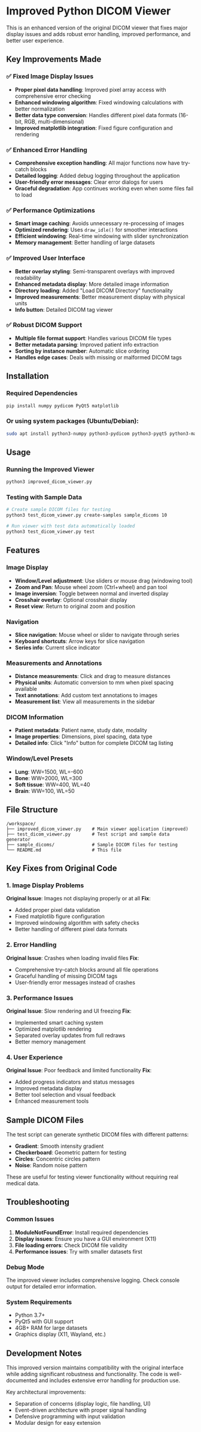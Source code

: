 # Improved Python DICOM Viewer

This is an enhanced version of the original DICOM viewer that fixes major display issues and adds robust error handling, improved performance, and better user experience.

## Key Improvements Made

### ✅ Fixed Image Display Issues
- **Proper pixel data handling**: Improved pixel array access with comprehensive error checking
- **Enhanced windowing algorithm**: Fixed windowing calculations with better normalization
- **Better data type conversion**: Handles different pixel data formats (16-bit, RGB, multi-dimensional)
- **Improved matplotlib integration**: Fixed figure configuration and rendering

### ✅ Enhanced Error Handling
- **Comprehensive exception handling**: All major functions now have try-catch blocks
- **Detailed logging**: Added debug logging throughout the application
- **User-friendly error messages**: Clear error dialogs for users
- **Graceful degradation**: App continues working even when some files fail to load

### ✅ Performance Optimizations
- **Smart image caching**: Avoids unnecessary re-processing of images
- **Optimized rendering**: Uses `draw_idle()` for smoother interactions
- **Efficient windowing**: Real-time windowing with slider synchronization
- **Memory management**: Better handling of large datasets

### ✅ Improved User Interface
- **Better overlay styling**: Semi-transparent overlays with improved readability
- **Enhanced metadata display**: More detailed image information
- **Directory loading**: Added "Load DICOM Directory" functionality
- **Improved measurements**: Better measurement display with physical units
- **Info button**: Detailed DICOM tag viewer

### ✅ Robust DICOM Support
- **Multiple file format support**: Handles various DICOM file types
- **Better metadata parsing**: Improved patient info extraction
- **Sorting by instance number**: Automatic slice ordering
- **Handles edge cases**: Deals with missing or malformed DICOM tags

## Installation

### Required Dependencies
```bash
pip install numpy pydicom PyQt5 matplotlib
```

### Or using system packages (Ubuntu/Debian):
```bash
sudo apt install python3-numpy python3-pydicom python3-pyqt5 python3-matplotlib
```

## Usage

### Running the Improved Viewer
```bash
python3 improved_dicom_viewer.py
```

### Testing with Sample Data
```bash
# Create sample DICOM files for testing
python3 test_dicom_viewer.py create-samples sample_dicoms 10

# Run viewer with test data automatically loaded
python3 test_dicom_viewer.py test
```

## Features

### Image Display
- **Window/Level adjustment**: Use sliders or mouse drag (windowing tool)
- **Zoom and Pan**: Mouse wheel zoom (Ctrl+wheel) and pan tool
- **Image inversion**: Toggle between normal and inverted display
- **Crosshair overlay**: Optional crosshair display
- **Reset view**: Return to original zoom and position

### Navigation
- **Slice navigation**: Mouse wheel or slider to navigate through series
- **Keyboard shortcuts**: Arrow keys for slice navigation
- **Series info**: Current slice indicator

### Measurements and Annotations
- **Distance measurements**: Click and drag to measure distances
- **Physical units**: Automatic conversion to mm when pixel spacing available
- **Text annotations**: Add custom text annotations to images
- **Measurement list**: View all measurements in the sidebar

### DICOM Information
- **Patient metadata**: Patient name, study date, modality
- **Image properties**: Dimensions, pixel spacing, data type
- **Detailed info**: Click "Info" button for complete DICOM tag listing

### Window/Level Presets
- **Lung**: WW=1500, WL=-600
- **Bone**: WW=2000, WL=300  
- **Soft tissue**: WW=400, WL=40
- **Brain**: WW=100, WL=50

## File Structure

```
/workspace/
├── improved_dicom_viewer.py    # Main viewer application (improved)
├── test_dicom_viewer.py        # Test script and sample data generator
├── sample_dicoms/              # Sample DICOM files for testing
└── README.md                   # This file
```

## Key Fixes from Original Code

### 1. Image Display Problems
**Original Issue**: Images not displaying properly or at all
**Fix**: 
- Added proper pixel data validation
- Fixed matplotlib figure configuration
- Improved windowing algorithm with safety checks
- Better handling of different pixel data formats

### 2. Error Handling
**Original Issue**: Crashes when loading invalid files
**Fix**:
- Comprehensive try-catch blocks around all file operations
- Graceful handling of missing DICOM tags
- User-friendly error messages instead of crashes

### 3. Performance Issues
**Original Issue**: Slow rendering and UI freezing
**Fix**:
- Implemented smart caching system
- Optimized matplotlib rendering
- Separated overlay updates from full redraws
- Better memory management

### 4. User Experience
**Original Issue**: Poor feedback and limited functionality
**Fix**:
- Added progress indicators and status messages
- Improved metadata display
- Better tool selection and visual feedback
- Enhanced measurement tools

## Sample DICOM Files

The test script can generate synthetic DICOM files with different patterns:
- **Gradient**: Smooth intensity gradient
- **Checkerboard**: Geometric pattern for testing
- **Circles**: Concentric circles pattern
- **Noise**: Random noise pattern

These are useful for testing viewer functionality without requiring real medical data.

## Troubleshooting

### Common Issues

1. **ModuleNotFoundError**: Install required dependencies
2. **Display issues**: Ensure you have a GUI environment (X11)
3. **File loading errors**: Check DICOM file validity
4. **Performance issues**: Try with smaller datasets first

### Debug Mode
The improved viewer includes comprehensive logging. Check console output for detailed error information.

### System Requirements
- Python 3.7+
- PyQt5 with GUI support
- 4GB+ RAM for large datasets
- Graphics display (X11, Wayland, etc.)

## Development Notes

This improved version maintains compatibility with the original interface while adding significant robustness and functionality. The code is well-documented and includes extensive error handling for production use.

Key architectural improvements:
- Separation of concerns (display logic, file handling, UI)
- Event-driven architecture with proper signal handling
- Defensive programming with input validation
- Modular design for easy extension